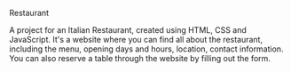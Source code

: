 Restaurant

A project for an Italian Restaurant, created using HTML, CSS and JavaScript. It's a website where you can find all about the restaurant, including the menu, opening days and hours, location, contact information. You can also reserve a table through the website by filling out the form.
